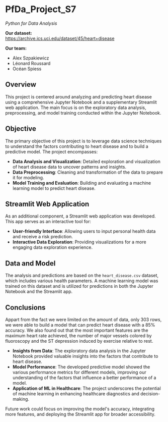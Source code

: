 # PfDa_Project_S7

*Python for Data Analysis*

**Our dataset:** <br>
https://archive.ics.uci.edu/dataset/45/heart+disease

**Our team:**
- Alex Szpakiewicz
- Léonard Roussard
- Océan Spiess


## Overview

This project is centered around analyzing and predicting heart disease using a comprehensive Jupyter Notebook and a supplementary Streamlit web application. The main focus is on the exploratory data analysis, preprocessing, and model training conducted within the Jupyter Notebook.

## Objective

The primary objective of this project is to leverage data science techniques to understand the factors contributing to heart disease and to build a predictive model. The project encompasses:

- **Data Analysis and Visualization**: Detailed exploration and visualization of heart disease data to uncover patterns and insights.
- **Data Preprocessing**: Cleaning and transformation of the data to prepare it for modeling.
- **Model Training and Evaluation**: Building and evaluating a machine learning model to predict heart disease.

## Streamlit Web Application

As an additional component, a Streamlit web application was developed. This app serves as an interactive tool for:

- **User-friendly Interface**: Allowing users to input personal health data and receive a risk prediction.
- **Interactive Data Exploration**: Providing visualizations for a more engaging data exploration experience.

## Data and Model

The analysis and predictions are based on the `heart_disease.csv` dataset, which includes various health parameters. A machine learning model was trained on this dataset and is utilized for predictions in both the Jupyter Notebook and the Streamlit app.

## Conclusions
Appart from the fact we were limited on the amount of data, only 303 rows, we were able to build a model that can predict heart disease with a 85% accuracy. We also found out that the most important features are the maximum heart rate achieved, the number of major vessels colored by fluoroscopy and the ST depression induced by exercise relative to rest.
- **Insights from Data**: The exploratory data analysis in the Jupyter Notebook provided valuable insights into the factors that contribute to heart disease.
- **Model Performance**: The developed predictive model showed the various performance metrics for different models, improving our understanding of the factors that influence a better performance of a model.
- **Application of ML in Healthcare**: The project underscores the potential of machine learning in enhancing healthcare diagnostics and decision-making.

Future work could focus on improving the model's accuracy, integrating more features, and deploying the Streamlit app for broader accessibility.

